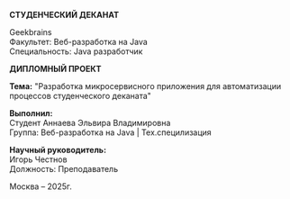 **СТУДЕНЧЕСКИЙ ДЕКАНАТ**  

Geekbrains  
Факультет: Веб-разработка на Java  
Специальность: Java разработчик  

**ДИПЛОМНЫЙ ПРОЕКТ**  

**Тема:** "Разработка микросервисного приложения для автоматизации процессов студенческого деканата"  

**Выполнил:**  
Студент Аннаева Эльвира Владимировна  
Группа: Веб-разработка на Java | Тех.специлизация  

**Научный руководитель:**  
Игорь Честнов  
Должность: Преподаватель  

Москва – 2025г.

